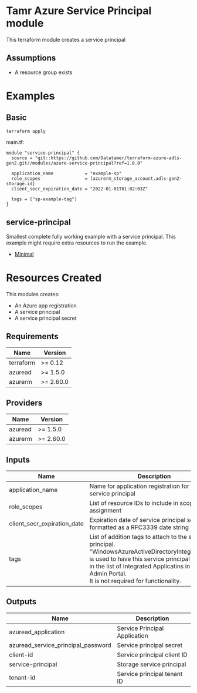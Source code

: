 # Tamr Azure Service Principal module

This terraform module creates a service principal

## Assumptions
* A resource group exists

# Examples
## Basic
`terraform apply`

main.tf:
```
module "service-principal" {
  source = "git::https://github.com/Datatamer/terraform-azure-adls-gen2.git//modules/azure-service-principal?ref=1.0.0"

  application_name            = "example-sp"
  role_scopes                 = [azurerm_storage_account.adls-gen2-storage.id]
  client_secr_expiration_date = "2022-01-01T01:02:03Z"

  tags = ["sp-example-tag"]
}
```

## service-principal
Smallest complete fully working example with a service principal. This example might require extra resources to run the example.
- [Minimal](https://github.com/Datatamer/terraform-adls-gen2/tree/master/examples/service-principal)

# Resources Created
This modules creates:
* An Azure app registration
* A service principal
* A service principal secret

<!-- BEGINNING OF PRE-COMMIT-TERRAFORM DOCS HOOK -->
## Requirements

| Name | Version |
|------|---------|
| terraform | >= 0.12 |
| azuread | >= 1.5.0 |
| azurerm | >= 2.60.0 |

## Providers

| Name | Version |
|------|---------|
| azuread | >= 1.5.0 |
| azurerm | >= 2.60.0 |

## Inputs

| Name | Description | Type | Default | Required |
|------|-------------|------|---------|:--------:|
| application\_name | Name for application registration for the service principal | `string` | n/a | yes |
| role\_scopes | List of resource IDs to include in scope of role assignment | `list(string)` | n/a | yes |
| client\_secr\_expiration\_date | Expiration date of service principal secret formatted as a RFC3339 date string | `string` | `"2099-01-01T01:02:03Z"` | no |
| tags | List of addition tags to attach to the service principal.<br>  "WindowsAzureActiveDirectoryIntegratedApp" is used to have this service principal show up in the list of Integrated Applicatins in the Admin Portal.<br>  It is not required for functionality. | `list(string)` | <pre>[<br>  "WindowsAzureActiveDirectoryIntegratedApp"<br>]</pre> | no |

## Outputs

| Name | Description |
|------|-------------|
| azuread\_application | Service Principal Application |
| azuread\_service\_principal\_password | Service principal secret |
| client-id | Service principal client ID |
| service-principal | Storage service principal |
| tenant-id | Service principal tenant ID |

<!-- END OF PRE-COMMIT-TERRAFORM DOCS HOOK -->
